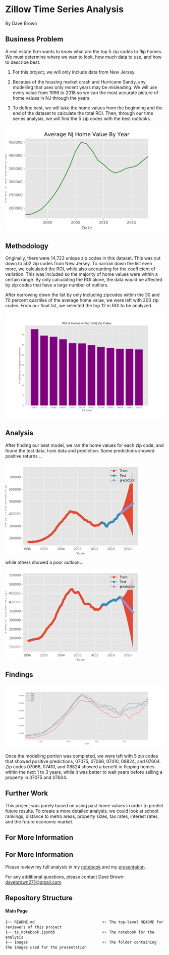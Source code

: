 
# Zillow Time Series Analysis

By Dave Brown

## Business Problem

A real estate firm wants to know what are the top 5 zip codes to flip homes. We must determine where we wan to look, how much data to use, and how to describe best.

1) For this project, we will only include data from New Jersey.

2) Because of the housing market crash and Hurricane Sandy, any modelling that uses only recent years may be misleading. We will use every value from 1996 to 2018 so we can the most accurate picture of home values in NJ through the years.

3) To define best, we will take the home values from the beginning and the end of the dataset to calculate the total ROI. Then, through our time series analysis, we will find the 5 zip codes with the best outlooks.

![graph2](./images/njhomevalue.png)

## Methodology

Originally, there were 14,723 unique zip codes in this dataset. This was cut down to 502 zip codes from New Jersey. To narrow down the list even more, we calculated the ROI, while also accounting for the coefficient of variation. This was included so the majority of home values were within a certain range. By only calculating the ROI alone, the data would be affected by zip codes that have a large number of outliers. 

After narrowing down the list by only including zipcodes within the 30 and 70 percent quartiles of the average home value, we were left with 200 zip codes. From our final list, we selected the top 12 in ROI to be analyzed.

![graph3](./images/top12homesroi.png)

## Analysis

After finding our best model, we ran the home values for each zip code, and found the test data, train data and prediction. Some predictions showed positive returns ...

![graph4](./images/7075prediction.png)

while others showed a poor outlook...

![graph5](./images/7748prediction.png)

## Findings

![graph6](./images/top5zip.png)

Once the modelling portion was completed, we were left with 5 zip codes that showed positive predictions, 07075, 07066, 07410, 08824, and 07604. Zip codes 07066, 07410, and 08824 showed a benefit in flipping homes within the next 1 to 3 years, while it was better to wait years before selling a property in 07075 and 07604.

## Further Work

This project was purely based on using past home values in order to predict future results. To create a more detailed analysis, we could look at school rankings, distance to metro areas, property sizes, tax rates, interest rates, and the future economic market.

## For More Information

## For More Information

Please review my full analysis in my [notebook](/ts_notebook.ipynb) and my [presentation](/).

For any additional questions, please contact Dave Brown: davebrown271@gmail.com.

## Repository Structure

#### Main Page
    ├── README.md                              <- The top-level README for reviewers of this project
    ├── ts_notebook.ipynbb                     <- The notebook for the analysis
    ├── images                                 <- The folder containing the images used for the presentation
